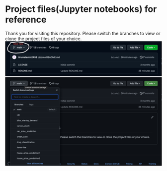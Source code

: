 # Project files(Jupyter notebooks) for reference

Thank you for visiting this repository.
Please switch the branches to view or clone the project files of your choice. 
![Instructions](/assets/Screenshot1.jpeg)
![](/assets/Screenshot2.png)

